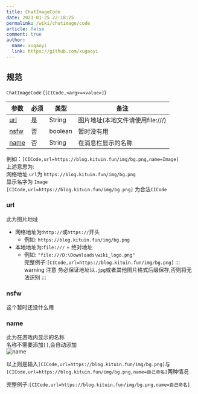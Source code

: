 ```yaml
---
title: ChatImageCode
date: 2023-01-25 22:18:25
permalink: /wiki/chatimage/code
article: false
comment: true
author: 
  name: xugaoyi
  link: https://github.com/xugaoyi
---
```

## 规范
`ChatImageCode` (`[CICode,<arg>=<value>]`)

| 参数                                 | 必须  | 类型      | 备注                    |
|------------------------------------|-----|---------|-----------------------|
| [url](/wiki/chatimage/code/#url)   | 是   | String  | 图片地址(本地文件请使用file:///) |
| [nsfw](/wiki/chatimage/code/#nsfw) | 否   | boolean | 暂时没有用                 |
| [name](/wiki/chatimage/code/#name) | 否   | String  | 在消息栏显示的名称             |

例如：`[CICode,url=https://blog.kituin.fun/img/bg.png,name=Image]`  
上述意思为:  
网络地址 `url`为 `https://blog.kituin.fun/img/bg.png`  
显示名字为 `Image`  
`[CICode,url=https://blog.kituin.fun/img/bg.png]` 为合法`CICode`  


### url
此为图片地址
- 网络地址为:`http://`或`https://`开头
    - 例如: `https://blog.kituin.fun/img/bg.png`
- 本地地址为:`file:///` + 绝对地址
    - 例如: `"file:///D:\Downloads\wiki_logo.png"`  
完整例子:`[CICode,url=https://blog.kituin.fun/img/bg.png]`
::: warning 注意
务必保证地址以`.jpg`或者其他图片格式后缀保存,否则将无法识别
:::
### nsfw

这个暂时还没什么用

### name
此为在游戏内显示的名称    
名称不需要添加`[]`,会自动添加  
![name](/img/name.png)  

以上则是输入`[CICode,url=https://blog.kituin.fun/img/bg.png]`与`[CICode,url=https://blog.kituin.fun/img/bg.png,name=自己命名]`两种情况

完整例子:`[CICode,url=https://blog.kituin.fun/img/bg.png,name=自己命名]`
